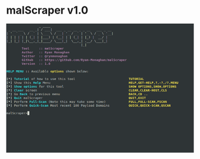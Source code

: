 malScraper v1.0
===============

![malScraper Screenshot](https://github.com/Ryan-Monaghan/ryanmonaghan.github.io/blob/master/malScraper-Screenshot.png)
